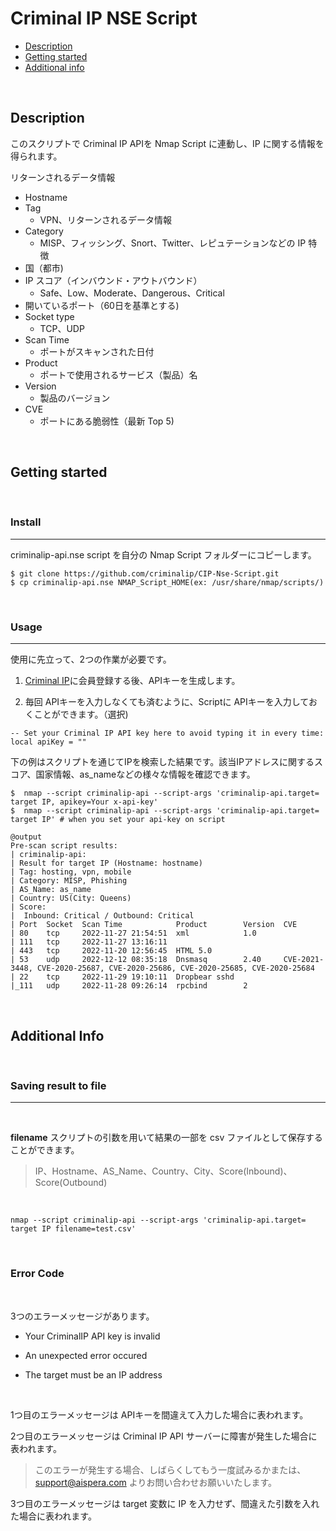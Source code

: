 # Criminal IP NSE Script

- [Description](#description)
- [Getting started](#getting-started)
- [Additional info](#additional-info)

<br/>

## Description
このスクリプトで Criminal IP APIを Nmap Script に連動し、IP に関する情報を得られます。


リターンされるデータ情報

- Hostname 
- Tag 
    - VPN、リターンされるデータ情報
- Category 
    - MISP、フィッシング、Snort、Twitter、レピュテーションなどの IP 特徴
- 国（都市)
- IP スコア（インバウンド・アウトバウンド）
    - Safe、Low、Moderate、Dangerous、Critical
- 開いているポート（60日を基準とする)
- Socket type
    - TCP、UDP
- Scan Time 
    - ポートがスキャンされた日付
- Product 
    - ポートで使用されるサービス（製品）名
- Version 
    - 製品のバージョン
- CVE 
    - ポートにある脆弱性（最新 Top 5)

<br/>

## Getting started 
<br/>

### Install
- - -

criminalip-api.nse script を自分の Nmap Script フォルダーにコピーします。

```
$ git clone https://github.com/criminalip/CIP-Nse-Script.git
$ cp criminalip-api.nse NMAP_Script_HOME(ex: /usr/share/nmap/scripts/)
```
<br/>

### Usage
- - -

使用に先立って、2つの作業が必要です。

1. [Criminal IP](https://www.criminalip.io/ja)に会員登録する後、APIキーを生成します。 

2. 毎回 APIキーを入力しなくても済むように、Scriptに APIキーを入力しておくことができます。（選択)

```
-- Set your Criminal IP API key here to avoid typing it in every time:
local apiKey = ""
```

下の例はスクリプトを通じてIPを検索した結果です。該当IPアドレスに関するスコア、国家情報、as_nameなどの様々な情報を確認できます。
```
$  nmap --script criminalip-api --script-args 'criminalip-api.target= target IP, apikey=Your x-api-key'
$  nmap --script criminalip-api --script-args 'criminalip-api.target= target IP' # when you set your api-key on script

@output
Pre-scan script results:
| criminalip-api: 
| Result for target IP (Hostname: hostname)
| Tag: hosting, vpn, mobile
| Category: MISP, Phishing
| AS_Name: as_name
| Country: US(City: Queens) 
| Score:
|  Inbound: Critical / Outbound: Critical
| Port  Socket  Scan Time            Product        Version  CVE
| 80    tcp     2022-11-27 21:54:51  xml            1.0      
| 111   tcp     2022-11-27 13:16:11                          
| 443   tcp     2022-11-20 12:56:45  HTML 5.0                
| 53    udp     2022-12-12 08:35:18  Dnsmasq        2.40     CVE-2021-3448, CVE-2020-25687, CVE-2020-25686, CVE-2020-25685, CVE-2020-25684
| 22    tcp     2022-11-29 19:10:11  Dropbear sshd           
|_111   udp     2022-11-28 09:26:14  rpcbind        2   
```
<br/>

## Additional Info
<br/>

### Saving result to file
- - -
<br/>

**filename** スクリプトの引数を用いて結果の一部を csv ファイルとして保存することができます。
> IP、Hostname、AS_Name、Country、City、Score(Inbound)、Score(Outbound)

<br/>

```
nmap --script criminalip-api --script-args 'criminalip-api.target= target IP filename=test.csv'
```
<br/>

### Error Code

<br/>

3つのエラーメッセージがあります。

- Your CriminalIP API key is invalid

- An unexpected error occured 

- The target must be an IP address

</br>


1つ目のエラーメッセージは APIキーを間違えて入力した場合に表われます。 

2つ目のエラーメッセージは Criminal IP API サーバーに障害が発生した場合に表われます。
> このエラーが発生する場合、しばらくしてもう一度試みるかまたは、 support@aispera.com よりお問い合わせお願いいたします。

3つ目のエラーメッセージは target 変数に IP を入力せず、間違えた引数を入れた場合に表われます。